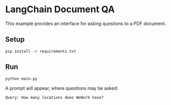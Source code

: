 # LangChain Document QA

This example provides an interface for asking questions to a PDF document.

## Setup

```
pip install -r requirements.txt
```

## Run

```
python main.py
```

A prompt will appear, where questions may be asked:

```
Query: How many locations does WeWork have?
```
